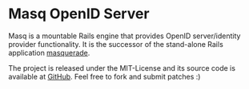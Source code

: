 # Masq OpenID Server

Masq is a mountable Rails engine that provides OpenID server/identity provider functionality.
It is the successor of the stand-alone Rails application [masquerade](http://github.com/dbloete/masquerade/).

The project is released under the MIT-License and its source code is available at [GitHub](http://github.com/dbloete/masquerade/).
Feel free to fork and submit patches :)
